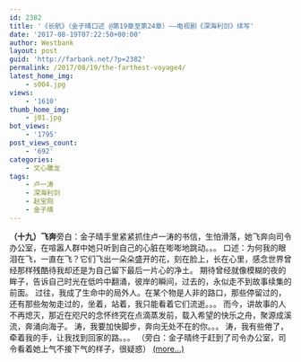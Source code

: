```yaml
---
id: 2382
title: '《长航》（金子晴口述 @第19章至第24章）——电视剧《深海利剑》续写'
date: '2017-08-19T07:22:50+00:00'
author: Westbank
layout: post
guid: 'http://farbank.net/?p=2382'
permalink: /2017/08/19/the-farthest-voyage4/
latest_home_img:
    - s004.jpg
views:
    - '1610'
thumb_home_img:
    - j01.jpg
bot_views:
    - '1795'
post_views_count:
    - '692'
categories:
    - 文心雕龙
tags:
    - 卢一涛
    - 深海利剑
    - 赵宝刚
    - 金子晴
---
```


**（十九）飞奔**旁白：金子晴手里紧紧抓住卢一涛的书信，生怕滑落，她飞奔向司令办公室，在喧嚣人群中她只听到自己的心脏在嘭嘭地跳动。。。 口述：为何我的眼泪在飞，一直在飞？它们飞出一朵朵盛开的花，刻在脸上，长在心里，感念世界曾经那样残酷待我却还是为自己留下最后一片心的净土。 期待曾经就像模糊的夜的眸子，告诉自己时光在低吟中翻涌，彼岸的瞬间，过去的，永似走不到故事续集的前面。 过往，我成了生命中的局外人。在某个物是人非的路口，那些停留过的，还有那些匆匆走过的，坐着，站着，我只能看着它们流逝。。。 而今，讲故事的人不再熄灭，那近在咫尺的念怀终究在点滴蒸发前，载入希望的快乐之舟，聚源成溪流，奔涌向海子。 涛，我要加快脚步，奔向无处不在的你。。。 涛，我有些倦了，牵着我的手，让我找到回家的路。。。 （旁白：金子晴终于赶到了司令办公室，司令看着她上气不接下气的样子，很疑惑） [<span aria-label="Continue reading 《长航》（金子晴口述 @第19章至第24章）——电视剧《深海利剑》续写">(more…)</span>](http://farbank.net/2017/08/19/the-farthest-voyage4/#more-2382)